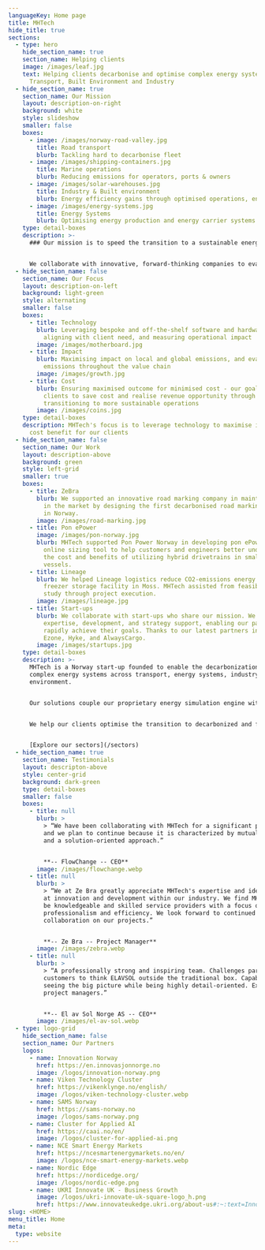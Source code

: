 ```yaml
---
languageKey: Home page
title: MHTech
hide_title: true
sections:
  - type: hero
    hide_section_name: true
    section_name: Helping clients
    image: /images/leaf.jpg
    text: Helping clients decarbonise and optimise complex energy systems across
      Transport, Built Environment and Industry
  - hide_section_name: true
    section_name: Our Mission
    layout: description-on-right
    background: white
    style: slideshow
    smaller: false
    boxes:
      - image: /images/norway-road-valley.jpg
        title: Road transport
        blurb: Tackling hard to decarbonise fleet
      - image: /images/shipping-containers.jpg
        title: Marine operations
        blurb: Reducing emissions for operators, ports & owners
      - image: /images/solar-warehouses.jpg
        title: Industry & Built environment
        blurb: Energy efficiency gains through optimised operations, energy and heat
      - image: /images/energy-systems.jpg
        title: Energy Systems
        blurb: Optimising energy production and energy carrier systems
    type: detail-boxes
    description: >-
      ### Our mission is to speed the transition to a sustainable energy system.


      We collaborate with innovative, forward-thinking companies to evaluate infrastructure and economics for transition to energy efficient and decarbonised solutions.
  - hide_section_name: false
    section_name: Our Focus
    layout: description-on-left
    background: light-green
    style: alternating
    smaller: false
    boxes:
      - title: Technology
        blurb: Leveraging bespoke and off-the-shelf software and hardware solutions,
          aligning with client need, and measuring operational impact
        image: /images/motherboard.jpg
      - title: Impact
        blurb: Maximising impact on local and global emissions, and evaluating impact on
          emissions throughout the value chain
        image: /images/growth.jpg
      - title: Cost
        blurb: Ensuring maximised outcome for minimised cost - our goal is to enable our
          clients to save cost and realise revenue opportunity through
          transitioning to more sustainable operations
        image: /images/coins.jpg
    type: detail-boxes
    description: MHTech's focus is to leverage technology to maximise impact and
      cost benefit for our clients
  - hide_section_name: false
    section_name: Our Work
    layout: description-above
    background: green
    style: left-grid
    smaller: true
    boxes:
      - title: ZeBra
        blurb: We supported an innovative road marking company in maintaining their lead
          in the market by designing the first decarbonised road marking vehicle
          in Norway.
        image: /images/road-marking.jpg
      - title: Pon ePower
        image: /images/pon-norway.jpg
        blurb: MHTech supported Pon Power Norway in developing pon ePower, an innovative
          online sizing tool to help customers and engineers better understand
          the cost and benefits of utilizing hybrid drivetrains in small
          vessels.
      - title: Lineage
        blurb: We helped Lineage logistics reduce CO2-emissions energy consumption for a
          freezer storage facility in Moss. MHTech assisted from feasibility
          study through project execution.
        image: /images/lineage.jpg
      - title: Start-ups
        blurb: We collaborate with start-ups who share our mission. We provide
          expertise, development, and strategy support, enabling our partners to
          rapidly achieve their goals. Thanks to our latest partners including
          Ezone, Hyke, and AlwaysCargo.
        image: /images/startups.jpg
    type: detail-boxes
    description: >-
      MHTech is a Norway start-up founded to enable the decarbonization of
      complex energy systems across transport, energy systems, industry & built
      environment.


      Our solutions couple our proprietary energy simulation engine with data analytics and engineering expertise.


      We help our clients optimise the transition to decarbonized and future-ready outcomes – minimising risk and unlocking revenue opportunity.


      [Explore our sectors](/sectors)
  - hide_section_name: true
    section_name: Testimonials
    layout: descripton-above
    style: center-grid
    background: dark-green
    type: detail-boxes
    smaller: false
    boxes:
      - title: null
        blurb: >
          > “We have been collaborating with MHTech for a significant period,
          and we plan to continue because it is characterized by mutual trust
          and a solution-oriented approach.”


          **-- FlowChange -- CEO**
        image: /images/flowchange.webp
      - title: null
        blurb: >
          > “We at Ze Bra greatly appreciate MHTech's expertise and ideas aimed
          at innovation and development within our industry. We find MHTech to
          be knowledgeable and skilled service providers with a focus on
          professionalism and efficiency. We look forward to continued
          collaboration on our projects.”


          **-- Ze Bra -- Project Manager**
        image: /images/zebra.webp
      - title: null
        blurb: >
          > “A professionally strong and inspiring team. Challenges partners and
          customers to think ELAVSOL outside the traditional box. Capable of
          seeing the big picture while being highly detail-oriented. Excellent
          project managers.”


          **-- El av Sol Norge AS -- CEO**
        image: /images/el-av-sol.webp
  - type: logo-grid
    hide_section_name: false
    section_name: Our Partners
    logos:
      - name: Innovation Norway
        href: https://en.innovasjonnorge.no
        image: /logos/innovation-norway.png
      - name: Viken Technology Cluster
        href: https://vikenklynge.no/english/
        image: /logos/viken-technology-cluster.webp
      - name: SAMS Norway
        href: https://sams-norway.no
        image: /logos/sams-norway.png
      - name: Cluster for Applied AI
        href: https://caai.no/en/
        image: /logos/cluster-for-applied-ai.png
      - name: NCE Smart Energy Markets
        href: https://ncesmartenergymarkets.no/en/
        image: /logos/nce-smart-energy-markets.webp
      - name: Nordic Edge
        href: https://nordicedge.org/
        image: /logos/nordic-edge.png
      - name: UKRI Innovate UK - Business Growth
        image: /logos/ukri-innovate-uk-square-logo_h.png
        href: https://www.innovateukedge.ukri.org/about-us#:~:text=Innovate%20UK%20Business%20Growth%20is,businesses%20that%20drive%20economic%20growth.
slug: <HOME>
menu_title: Home
meta:
  type: website
---
```

